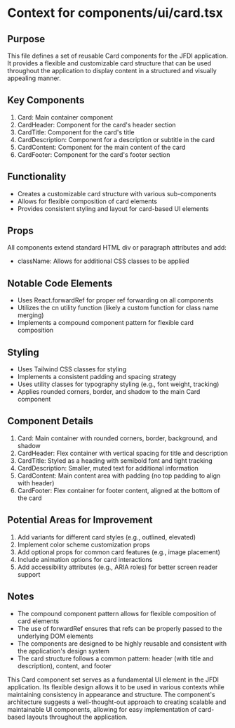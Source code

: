 # Context for components/ui/card.tsx

## Purpose
This file defines a set of reusable Card components for the JFDI application. It provides a flexible and customizable card structure that can be used throughout the application to display content in a structured and visually appealing manner.

## Key Components
1. Card: Main container component
2. CardHeader: Component for the card's header section
3. CardTitle: Component for the card's title
4. CardDescription: Component for a description or subtitle in the card
5. CardContent: Component for the main content of the card
6. CardFooter: Component for the card's footer section

## Functionality
- Creates a customizable card structure with various sub-components
- Allows for flexible composition of card elements
- Provides consistent styling and layout for card-based UI elements

## Props
All components extend standard HTML div or paragraph attributes and add:
- className: Allows for additional CSS classes to be applied

## Notable Code Elements
- Uses React.forwardRef for proper ref forwarding on all components
- Utilizes the cn utility function (likely a custom function for class name merging)
- Implements a compound component pattern for flexible card composition

## Styling
- Uses Tailwind CSS classes for styling
- Implements a consistent padding and spacing strategy
- Uses utility classes for typography styling (e.g., font weight, tracking)
- Applies rounded corners, border, and shadow to the main Card component

## Component Details
1. Card: Main container with rounded corners, border, background, and shadow
2. CardHeader: Flex container with vertical spacing for title and description
3. CardTitle: Styled as a heading with semibold font and tight tracking
4. CardDescription: Smaller, muted text for additional information
5. CardContent: Main content area with padding (no top padding to align with header)
6. CardFooter: Flex container for footer content, aligned at the bottom of the card

## Potential Areas for Improvement
1. Add variants for different card styles (e.g., outlined, elevated)
2. Implement color scheme customization props
3. Add optional props for common card features (e.g., image placement)
4. Include animation options for card interactions
5. Add accessibility attributes (e.g., ARIA roles) for better screen reader support

## Notes
- The compound component pattern allows for flexible composition of card elements
- The use of forwardRef ensures that refs can be properly passed to the underlying DOM elements
- The components are designed to be highly reusable and consistent with the application's design system
- The card structure follows a common pattern: header (with title and description), content, and footer

This Card component set serves as a fundamental UI element in the JFDI application. Its flexible design allows it to be used in various contexts while maintaining consistency in appearance and structure. The component's architecture suggests a well-thought-out approach to creating scalable and maintainable UI components, allowing for easy implementation of card-based layouts throughout the application.